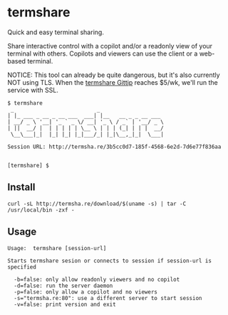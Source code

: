 # termshare

Quick and easy terminal sharing. 

Share interactive control with a copilot and/or a readonly view of your terminal with others. Copilots and viewers can use the client or a web-based terminal.

NOTICE: This tool can already be quite dangerous, but it's also currently NOT using TLS. When the [termshare Gittip](https://www.gittip.com/termshare) reaches $5/wk, we'll run the service with SSL.

```
$ termshare 
 _                          _                    
| |_ ___ _ __ _ __ ___  ___| |__   __ _ _ __ ___ 
| __/ _ \ '__| '_ ` _ \/ __| '_ \ / _` | '__/ _ \
| ||  __/ |  | | | | | \__ \ | | | (_| | | |  __/
 \__\___|_|  |_| |_| |_|___/_| |_|\__,_|_|  \___|

Session URL: http://termsha.re/3b5cc0d7-185f-4568-6e2d-7d6e77f836aa


[termshare] $
```

## Install

```
curl -sL http://termsha.re/download/$(uname -s) | tar -C /usr/local/bin -zxf -
```

## Usage

```
Usage:  termshare [session-url]

Starts termshare sesion or connects to session if session-url is specified

  -b=false: only allow readonly viewers and no copilot
  -d=false: run the server daemon
  -p=false: only allow a copilot and no viewers
  -s="termsha.re:80": use a different server to start session
  -v=false: print version and exit
```
